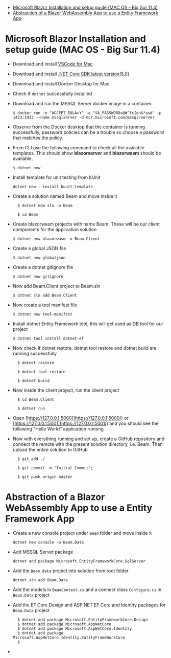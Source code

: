 - [Microsoft Blazor Installation and setup guide (MAC OS - Big Sur 11.4)](#microsoft-blazor-installation-and-setup-guide-mac-os---big-sur-114)
- [Abstraction of a Blazor WebAssembly App to use a Entity Framework App](#abstraction-of-a-blazor-webassembly-app-to-use-a-entity-framework-app)


# Microsoft Blazor Installation and setup guide (MAC OS - Big Sur 11.4)

- Download and install [VSCode for Mac](https://code.visualstudio.com/download)
- Download and install [.NET Core SDK latest version(5.0)](https://dotnet.microsoft.com/download/dotnet/thank-you/sdk-5.0.301-macos-x64-installer)
- Download and install Docker Desktop for Mac
- Check if `dotnet` successfully installed
- Download and run the MSSQL Server docker image in a container.

    `$ docker run -e "ACCEPT_EULA=Y" -e "SA_PASSWORD=@#^fcIen&*asd" -p 1433:1433 --name mssqlserver -d mcr.microsoft.com/mssql/server`

- Observe from the Docker desktop that the container is running successfully, password policies can be a trouble so choose a password that matches the policy.

- From CLI use the following command to check all the available templates. This should show **blazorserver** and **blazorwasm** should be available.

    `$ dotnet new`

- Install template for unit testing from bUnit

    `dotnet new --install bunit.template`

- Create a solution named Beam and move inside it
     ```
       $ dotnet new sln -o Beam
    
       $ cd Beam
     ```

- Create blazorwasm projects with name Beam. These will be our client components for the application solution

    `$ dotnet new blazorwasm -o Beam.Client`

- Create a global JSON file

    `$ dotnet new globaljson`

- Create a dotnet gitignore file

    `$ dotnet new gitignore`

- Now add Beam.Client project to Beam.sln

    `$ dotnet sln add Beam.Client`

- Now create a tool manifest file

    `$ dotnet new tool-manifest`

- Install dotnet Entity Framework tool, this will get used as DB tool for our project

    `$ dotnet tool install dotnet-ef`

- Now check if dotnet restore, dotnet tool restore and dotnet build are running successfully

    ```
      $ dotnet restore
    
      $ dotnet tool restore
    
      $ dotnet build
    ```

- Now inside the client project, run the client project

    ```
      $ cd Beam.Client
    
      $ dotnet run
    ```

- Open [https://127.0.0.1:5000](https://127.0.0.1:5000/) or [https://127.0.0.1:5001](https://127.0.0.1:5001/) and you should see the following &quot;Hello World&quot; application running

- Now with everything running and set up, create a GitHub repository and connect the remote with the present solution directory, i.e. Beam. Then upload the entire solution to GitHub

    ```
      $ git add ./
    
      $ git commit -m 'Initial Commit';
    
      $ git push origin master
    ```

# Abstraction of a Blazor WebAssembly App to use a Entity Framework App

- Create a new console project under `Beam` folder and move inside it

    `dotnet new console -o Beam.Data`

- Add MSSQL Server package
  
    `dotnet add package Microsoft.EntityFrameworkCore.SqlServer`

- Add the `Beam.data` project into solution from root folder

    `dotnet sln add Beam.Data`

- Add the models in `BeamContext.cs` and a connect class `Configure.cs` in `Beam.Data` project

- Add the EF Core Design and ASP.NET EF Core and Identity packages for `Beam.Data` project

    ```
      $ dotnet add package Microsoft.EntityFrameworkCore.Design
      $ dotnet add package Microsoft.AspNetCore
      $ dotnet add package Microsoft.AspNetCore.Identity
      $ dotnet add package Microsoft.AspNetCore.Identity.EntityFrameWorkCore
      $ 

- 
